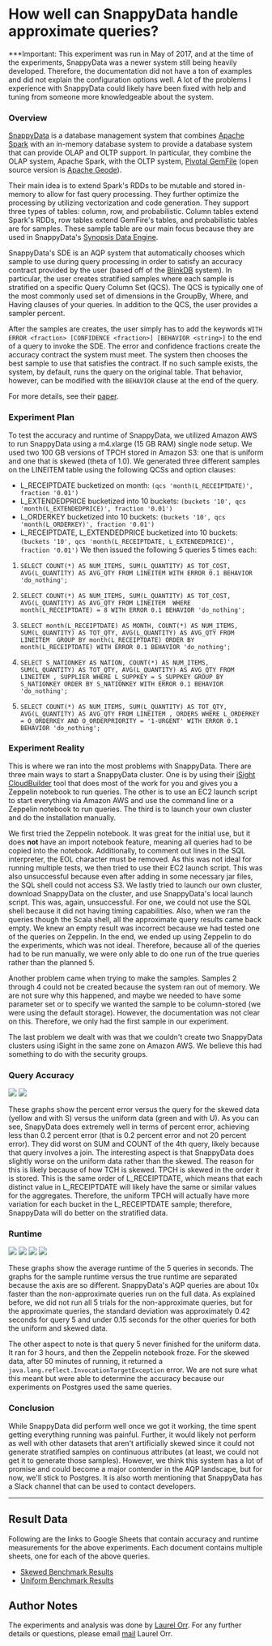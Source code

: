 # How well can SnappyData handle approximate queries?
***Important: This experiment was run in May of 2017, and at the time of the experiments, SnappyData was a newer system still being heavily developed. Therefore, the documentation did not have a ton of examples and did not explain the configuration options well. A lot of the problems I experience with SnappyData could likely have been fixed with help and tuning from someone more knowledgeable about the system.

### Overview
[SnappyData](http://snappydatainc.github.io/snappydata/) is a database management system that combines [Apache Spark](https://spark.apache.org/) with an in-memory database system to provide a database system that can provide OLAP and OLTP support. In particular, they combine the OLAP system, Apache Spark, with the OLTP system, [Pivotal GemFile](https://pivotal.io/pivotal-gemfire) (open source version is [Apache Geode](http://geode.apache.org/)).

Their main idea is to extend Spark's RDDs to be mutable and stored in-memory to allow for fast query processing. They further optimize the processing by utilizing vectorization and code generation. They support three types of tables: column, row, and probabilistic. Column tables extend Spark's RDDs, row tables extend GemFire's tables, and probabilistic tables are for samples. These sample table are our main focus because they are used in SnappyData's [Synopsis Data Engine](http://snappydatainc.github.io/snappydata/aqp/).

SnappyData's SDE is an AQP system that automatically chooses which sample to use during query processing in order to satisfy an accuracy contract provided by the user (based off of the [BlinkDB](https://sameeragarwal.github.io/blinkdb_eurosys13.pdf) system). In particular, the user creates stratified samples where each sample is stratified on a specific Query Column Set (QCS). The QCS is typically one of the most commonly used set of dimensions in the GroupBy, Where, and Having clauses of your queries. In addition to the QCS, the user provides a sampler percent.

After the samples are creates, the user simply has to add the keywords ``WITH ERROR <fraction> [CONFIDENCE <fraction>] [BEHAVIOR <string>]`` to the end of a query to invoke the SDE. The error and confidence fractions create the accuracy contract the system must meet. The system then chooses the best sample to use that satisfies the contract. If no such sample exists, the system, by default, runs the query on the original table. That behavior, however, can be modified with the ``BEHAVIOR`` clause at the end of the query.

For more details, see their [paper](http://cidrdb.org/cidr2017/papers/p28-mozafari-cidr17.pdf).

### Experiment Plan
To test the accuracy and runtime of SnappyData, we utilized Amazon AWS to run SnappyData using a m4.xlarge (15 GB RAM) single node setup. We used two 100 GB versions of TPCH stored in Amazon S3: one that is uniform and one that is skewed (theta of 1.0). We generated three different samples on the LINEITEM table using the following QCSs and option clauses:
* L_RECEIPTDATE bucketized on month: ```(qcs 'month(L_RECEIPTDATE)', fraction '0.01')```
* L_EXTENDEDPRICE bucketized into 10 buckets: ```(buckets '10', qcs 'month(L_EXTENDEDPRICE)', fraction '0.01')```
* L_ORDERKEY bucketized into 10 buckets: ```(buckets '10', qcs 'month(L_ORDERKEY)', fraction '0.01')```
* L_RECEIPTDATE, L_EXTENDEDPRICE bucketized into 10 buckets: ```(buckets '10', qcs 'month(L_RECEIPTDATE, L_EXTENDEDPRICE)', fraction '0.01')```
We then issued the following 5 queries 5 times each:

1. ```SELECT COUNT(*) AS NUM_ITEMS, SUM(L_QUANTITY) AS TOT_COST, AVG(L_QUANTITY) AS AVG_QTY FROM LINEITEM WITH ERROR 0.1 BEHAVIOR 'do_nothing';```

2. ```SELECT COUNT(*) AS NUM_ITEMS, SUM(L_QUANTITY) AS TOT_COST, AVG(L_QUANTITY) AS AVG_QTY FROM LINEITEM  WHERE month(L_RECEIPTDATE) = 8 WITH ERROR 0.1 BEHAVIOR 'do_nothing';```

3. ```SELECT month(L_RECEIPTDATE) AS MONTH, COUNT(*) AS NUM_ITEMS, SUM(L_QUANTITY) AS TOT_QTY, AVG(L_QUANTITY) AS AVG_QTY FROM LINEITEM  GROUP BY month(L_RECEIPTDATE) ORDER BY month(L_RECEIPTDATE) WITH ERROR 0.1 BEHAVIOR 'do_nothing';```

4. ```SELECT S_NATIONKEY AS NATION, COUNT(*) AS NUM_ITEMS, SUM(L_QUANTITY) AS TOT_QTY, AVG(L_QUANTITY) AS AVG_QTY FROM LINEITEM , SUPPLIER WHERE L_SUPPKEY = S_SUPPKEY GROUP BY S_NATIONKEY ORDER BY S_NATIONKEY WITH ERROR 0.1 BEHAVIOR 'do_nothing';```

5. ```SELECT COUNT(*) AS NUM_ITEMS, SUM(L_QUANTITY) AS TOT_QTY, AVG(L_QUANTITY) AS AVG_QTY FROM LINEITEM , ORDERS WHERE L_ORDERKEY = O_ORDERKEY AND O_ORDERPRIORITY = '1-URGENT' WITH ERROR 0.1 BEHAVIOR 'do_nothing';```

### Experiment Reality
This is where we ran into the most problems with SnappyData. There are three main ways to start a SnappyData cluster. One is by using their [iSight CloudBuilder](http://www.snappydata.io/cloudbuilder) tool that does most of the work for you and gives you a Zeppelin notebook to run queries. The other is to use an EC2 launch script to start everything via Amazon AWS and use the command line or a Zeppelin notebook to run queries. The third is to launch your own cluster and do the installation manually.

We first tried the Zeppelin notebook. It was great for the initial use, but it does __not__ have an import notebook feature, meaning all queries had to be copied into the notebook. Additionally, to comment out lines in the SQL interpreter, the EOL character must be removed. As this was not ideal for running multiple tests, we then tried to use their EC2 launch script. This was also unsuccessful because even after adding in some necessary jar files, the SQL shell could not access S3. We lastly tried to launch our own cluster, download SnappyData on the cluster, and use SnappyData's local launch script. This was, again, unsuccessful. For one, we could not use the SQL shell because it did not having timing capabilities. Also, when we ran the queries though the Scala shell, all the approximate query results came back empty. We knew an empty result was incorrect because we had tested one of the queries on Zeppelin. In the end, we ended up using Zeppelin to do the experiments, which was not ideal. Therefore, because all of the queries had to be run manually, we were only able to do one run of the true queries rather than the planned 5.

Another problem came when trying to make the samples. Samples 2 through 4 could not be created because the system ran out of memory. We are not sure why this happened, and maybe we needed to have some parameter set or to specify we wanted the sample to be column-stored (we were using the default storage). However, the documentation was not clear on this. Therefore, we only had the first sample in our experiment.

The last problem we dealt with was that we couldn't create two SnappyData clusters using iSight in the same zone on Amazon AWS. We believe this had something to do with the security groups.

### Query Accuracy 
![][skewed-err] ![][uniform-err]

These graphs show the percent error versus the query for the skewed data (yellow and with S) versus the uniform data (green and with U). As you can see, SnapyData does extremely well in terms of percent error, achieving less than 0.2 percent error (that is 0.2 percent error and not 20 percent error). They did worst on SUM and COUNT of the 4th query, likely because that query involves a join. The interesting aspect is that SnappyData does slightly worse on the uniform data rather than the skewed. The reason for this is likely because of how TCH is skewed. TPCH is skewed in the order it is stored. This is the same order of L_RECEIPTDATE, which means that each distinct value in L_RECEIPTDATE will likely have the same or similar values for the aggregates. Therefore, the uniform TPCH will actually have more variation for each bucket in the L_RECEIPTDATE sample; therefore, SnappyData will do better on the stratified data.

### Runtime
![][skewed-sample-time] ![][uniform-sample-time]
![][skewed-true-time] ![][uniform-true-time]

These graphs show the average runtime of the 5 queries in seconds. The graphs for the sample runtime versus the true runtime are separated because the axis are so different. SnappyData's AQP queries are about 10x faster than the non-approximate queries run on the full data. As explained before, we did not run all 5 trials for the non-approximate queries, but for the approximate queries, the standard deviation was approximately 0.42 seconds for query 5 and under 0.15 seconds for the other queries for both the uniform and skewed data.

The other aspect to note is that query 5 never finished for the uniform data. It ran for 3 hours, and then the Zeppelin notebook froze. For the skewed data, after 50 minutes of running, it returned a ``java.lang.reflect.InvocationTargetException`` error. We are not sure what this meant but were able to determine the accuracy because our experiments on Postgres used the same queries.

### Conclusion
While SnappyData did perform well once we got it working, the time spent getting everything running was painful. Further, it would likely not perform as well with other datasets that aren't artificially skewed since it could not generate stratified samples on continuous attributes (at least, we could not get it to generate those samples). However, we think this system has a lot of promise and could become a major contender in the AQP landscape, but for now, we'll stick to Postgres. It is also worth mentioning that SnappyData has a Slack channel that can be used to contact developers.

***
## Result Data
Following are the links to Google Sheets that contain accuracy and runtime measurements for the above experiments. Each document contains multiple sheets, one for each of the above queries.

* [Skewed Benchmark Results](https://docs.google.com/a/cs.washington.edu/spreadsheets/d/1PFZNqnnJA9q70StIDHL72mY9iiHRIiD0XsiaEEexU00/edit?usp=sharing)
* [Uniform Benchmark Results](https://docs.google.com/spreadsheets/d/1lp3EyTpnfglM-PnFhAou8NZJ-xKikJfB_P0hXnUYuQw/edit?usp=sharing)

## Author Notes
The experiments and analysis was done by [Laurel Orr](https://homes.cs.washington.edu/~ljorr1/). For any further details or questions, please email [mail](mailto:ljorr1@cs.uw.edu) Laurel Orr. 

[skewed-err]: https://docs.google.com/spreadsheets/d/1PFZNqnnJA9q70StIDHL72mY9iiHRIiD0XsiaEEexU00/pubchart?oid=588497708&format=image
[uniform-err]:https://docs.google.com/spreadsheets/d/1QYPETzK2Rc33zE416WKV0qFrDQDfQ_AtJ2d-mvlE_5o/pubchart?oid=899616445&format=image
[skewed-sample-time]: https://docs.google.com/spreadsheets/d/1PFZNqnnJA9q70StIDHL72mY9iiHRIiD0XsiaEEexU00/pubchart?oid=721090478&format=image
[uniform-sample-time]: https://docs.google.com/spreadsheets/d/1QYPETzK2Rc33zE416WKV0qFrDQDfQ_AtJ2d-mvlE_5o/pubchart?oid=898811322&format=image
[skewed-true-time]: https://docs.google.com/spreadsheets/d/1PFZNqnnJA9q70StIDHL72mY9iiHRIiD0XsiaEEexU00/pubchart?oid=797789770&format=image
[uniform-true-time]: https://docs.google.com/spreadsheets/d/1QYPETzK2Rc33zE416WKV0qFrDQDfQ_AtJ2d-mvlE_5o/pubchart?oid=958007450&format=image


